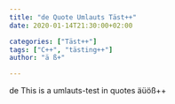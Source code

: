 ```yaml
---
title: "de Quote Umlauts Täst++"
date: 2020-01-14T21:30:00+02:00

categories: ["Täst++"]
tags: ["C++", "tästing++"]
author: "ä ß+"

---
```


de This is a umlauts-test in quotes äüöß++
